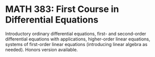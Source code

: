 # MATH 383: First Course in Differential Equations

Introductory ordinary differential equations, first- and second-order differential equations with applications, higher-order linear equations, systems of first-order linear equations (introducing linear algebra as needed). Honors version available.